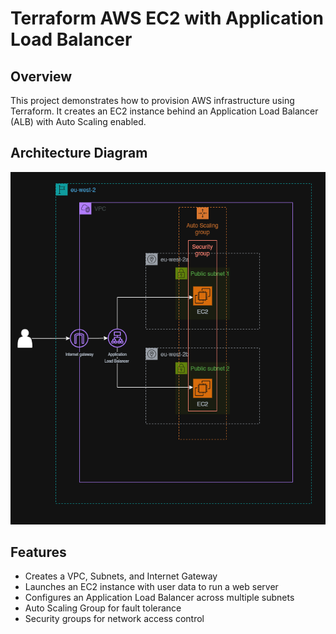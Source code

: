 # Terraform AWS EC2 with Application Load Balancer

## Overview
This project demonstrates how to provision AWS infrastructure using Terraform. It creates an EC2 instance behind an Application Load Balancer (ALB) with Auto Scaling enabled.

## Architecture Diagram

![Architecture](Architecture.png)

## Features
- Creates a VPC, Subnets, and Internet Gateway
- Launches an EC2 instance with user data to run a web server
- Configures an Application Load Balancer across multiple subnets
- Auto Scaling Group for fault tolerance
- Security groups for network access control